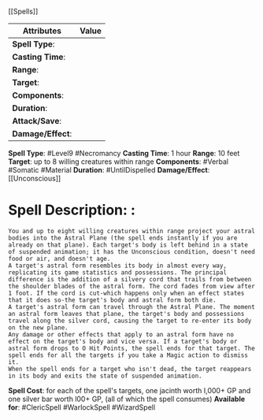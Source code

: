 [[Spells]]

| Attributes         | Value |
| ------------------ | ----- |
| **Spell Type**:    |       |
| **Casting Time**:  |       |
| **Range**:         |       |
| **Target**:        |       |
| **Components**:    |       |
| **Duration**:      |       |
| **Attack/Save**:   |       |
| **Damage/Effect**: |       |

**Spell Type**: #Level9 #Necromancy 
**Casting Time**: 1 hour
**Range**: 10 feet
**Target**: up to 8 willing creatures within range
**Components**: #Verbal #Somatic #Material 
**Duration**: #UntilDispelled 
**Damage/Effect**: [[Unconscious]]

# Spell Description: : 
	You and up to eight willing creatures within range project your astral bodies into the Astral Plane (the spell ends instantly if you are already on that plane). Each target's body is left behind in a state of suspended animation; it has the Unconscious condition, doesn't need food or air, and doesn't age.
	A target's astral form resembles its body in almost every way, replicating its game statistics and possessions. The principal difference is the addition of a silvery cord that trails from between the shoulder blades of the astral form. The cord fades from view after 1 foot. If the cord is cut-which happens only when an effect states that it does so-the target's body and astral form both die.
	A target's astral form can travel through the Astral Plane. The moment an astral form leaves that plane, the target's body and possessions travel along the silver cord, causing the target to re-enter its body on the new plane.
	Any damage or other effects that apply to an astral form have no effect on the target's body and vice versa. If a target's body or astral form drops to O Hit Points, the spell ends for that target. The spell ends for all the targets if you take a Magic action to dismiss it.
	When the spell ends for a target who isn't dead, the target reappears in its body and exits the state of suspended animation.

**Spell Cost**: for each of the spell's targets, one jacinth worth I,000+ GP and one silver bar worth l00+ GP, (all of which the spell consumes)
**Available for**: #ClericSpell #WarlockSpell #WizardSpell 